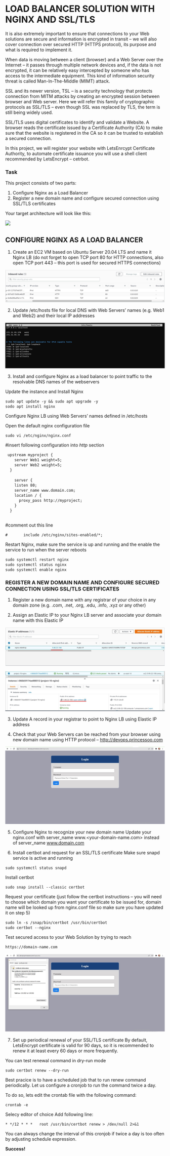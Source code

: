 # **LOAD BALANCER SOLUTION WITH NGINX AND SSL/TLS** #

It is also extremely important to ensure that connections to your Web solutions are secure and information is encrypted in transit – we will also cover connection
over secured HTTP (HTTPS protocol), its purpose and what is required to implement it.

When data is moving between a client (browser) and a Web Server over the Internet – it passes through multiple network devices and, if the data is not encrypted,
it can be relatively easy intercepted by someone who has access to the intermediate equipment. 
This kind of information security threat is called Man-In-The-Middle (MIMT) attack.

SSL and its newer version, TSL – is a security technology that protects connection from MITM attacks by creating an encrypted session between browser and
Web server. Here we will refer this family of cryptographic protocols as SSL/TLS – even though SSL was replaced by TLS, the term is still being widely used.

SSL/TLS uses digital certificates to identify and validate a Website. A browser reads the certificate issued by a Certificate Authority (CA)
to make sure that the website is registered in the CA so it can be trusted to establish a secured connection.

In this project, we will register your website with LetsEnrcypt Certificate Authority, to automate certificate issuance you will use a
shell client recommended by LetsEncrypt – cetrbot.

### **Task** ###
This project consists of two parts:

  1. Configure Nginx as a Load Balancer
  2. Register a new domain name and configure secured connection using SSL/TLS certificates
  
Your target architecture will look like this:

![](nginx-lb.png)

## **CONFIGURE NGINX AS A LOAD BALANCER** ##

1. Create an EC2 VM based on Ubuntu Server 20.04 LTS and name it Nginx LB (do not forget to open TCP port 80 for HTTP connections, also open TCP port 443 – 
this port is used for secured HTTPS connections)

![](open-80-443.jpg)

2. Update /etc/hosts file for local DNS with Web Servers’ names (e.g. Web1 and Web2) and their local IP addresses

![](hosts-names.jpg)


3. Install and configure Nginx as a load balancer to point traffic to the resolvable DNS names of the webservers

Update the instance and Install Nginx
~~~
sudo apt update -y && sudo apt upgrade -y
sodo apt install nginx
~~~

Configure Nginx LB using Web Servers’ names defined in /etc/hosts

Open the default nginx configuration file
~~~
sudo vi /etc/nginx/nginx.conf
~~~

#insert following configuration into *http* section
~~~
 upstream myproject {
    server Web1 weight=5;
    server Web2 weight=5;
  }

    server {
    listen 80;
    server_name www.domain.com;
    location / {
      proxy_pass http://myproject;
    }
  }
  
~~~
#comment out this line
~~~
#       include /etc/nginx/sites-enabled/*;
~~~

Restart Nginx, make sure the service is up and running and the enable the service to run when the server reboots
~~~
sudo systemctl restart nginx
sudo systemctl status nginx
sudo systemctl enable nginx
~~~

### **REGISTER A NEW DOMAIN NAME AND CONFIGURE SECURED CONNECTION USING SSL/TLS CERTIFICATES** ###

1. Register a new domain name with any registrar of your choice in any domain zone
(e.g. .com, .net, .org, .edu, .info, .xyz or any other)

2. Assign an Elastic IP to your Nginx LB server and associate your domain name with this Elastic IP

![](elastic-ip.jpg)

![](e-ip-attached.jpg)

3. Update A record in your registrar to point to Nginx LB using Elastic IP address

4. Check that your Web Servers can be reached from your browser using new domain name using HTTP protocol – http://devops.princessoo.com

![](domain-name-works.jpg)

5. Configure Nginx to recognize your new domain name
Update your nginx.conf with server_name www.<your-domain-name.com> instead of server_name www.domain.com

6. Install certbot and request for an SSL/TLS certificate
Make sure snapd service is active and running
~~~
sudo systemctl status snapd
~~~
Install certbot
~~~
sudo snap install --classic certbot
~~~

Request your certificate (just follow the certbot instructions – you will need to choose which domain you want your certificate to be issued for, domain name will be looked up from nginx.conf file so make sure you have updated it on step 5)

~~~
sudo ln -s /snap/bin/certbot /usr/bin/certbot
sudo certbot --nginx
~~~

Test secured access to your Web Solution by trying to reach 
~~~
https://domain-name.com
~~~

![image](ssl-works1.jpg)

7. Set up periodical renewal of your SSL/TLS certificate
By default, LetsEncrypt certificate is valid for 90 days, so it is recommended to renew it at least every 60 days or more frequently.

You can test renewal command in dry-run mode
~~~
sudo certbot renew --dry-run
~~~
Best pracice is to have a scheduled job that to run renew command periodically. Let us configure a cronjob to run the command twice a day.

To do so, lets edit the crontab file with the following command:
~~~
crontab -e
~~~
Selecy editor of choice
Add following line:
~~~
* */12 * * *   root /usr/bin/certbot renew > /dev/null 2>&1
~~~
You can always change the interval of this cronjob if twice a day is too often by adjusting schedule expression.

**Success!**
